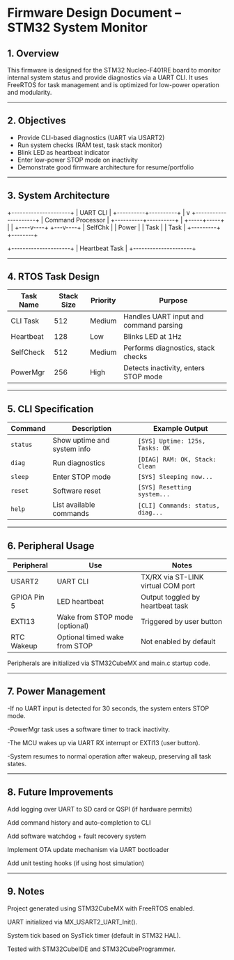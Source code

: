 # Firmware Design Document – STM32 System Monitor

## 1. Overview

This firmware is designed for the STM32 Nucleo-F401RE board to monitor internal system status and provide diagnostics via a UART CLI. It uses FreeRTOS for task management and is optimized for low-power operation and modularity.

---

## 2. Objectives

- Provide CLI-based diagnostics (UART via USART2)
- Run system checks (RAM test, task stack monitor)
- Blink LED as heartbeat indicator
- Enter low-power STOP mode on inactivity
- Demonstrate good firmware architecture for resume/portfolio

---

## 3. System Architecture

+---------------------+
| UART CLI |
+----------+----------+
|
v
+---------------------+
| Command Processor |
+----------+----------+
|
+-----+-----+
| |
+----v----+ +---v----+
| SelfChk | | Power |
| Task | | Task |
+---------+ +--------+

+---------------------+
| Heartbeat Task |
+---------------------+

---

## 4. RTOS Task Design

| Task Name | Stack Size | Priority | Purpose                                |
| --------- | ---------- | -------- | -------------------------------------- |
| CLI Task  | 512        | Medium   | Handles UART input and command parsing |
| Heartbeat | 128        | Low      | Blinks LED at 1Hz                      |
| SelfCheck | 512        | Medium   | Performs diagnostics, stack checks     |
| PowerMgr  | 256        | High     | Detects inactivity, enters STOP mode   |

---


 ## 5. CLI Specification

| Command  | Description                 | Example Output                    |
| -------- | --------------------------- | --------------------------------- |
| `status` | Show uptime and system info | `[SYS] Uptime: 125s, Tasks: OK`   |
| `diag`   | Run diagnostics             | `[DIAG] RAM: OK, Stack: Clean`    |
| `sleep`  | Enter STOP mode             | `[SYS] Sleeping now...`           |
| `reset`  | Software reset              | `[SYS] Resetting system...`       |
| `help`   | List available commands     | `[CLI] Commands: status, diag...` |

---


 ## 6. Peripheral Usage

| Peripheral  | Use                            | Notes                              |
| ----------- | ------------------------------ | ---------------------------------- |
| USART2      | UART CLI                       | TX/RX via ST-LINK virtual COM port |
| GPIOA Pin 5 | LED heartbeat                  | Output toggled by heartbeat task   |
| EXTI13      | Wake from STOP mode (optional) | Triggered by user button           |
| RTC Wakeup  | Optional timed wake from STOP  | Not enabled by default             |

Peripherals are initialized via STM32CubeMX and main.c startup code.

---


 ## 7. Power Management

-If no UART input is detected for 30 seconds, the system enters STOP mode.

-PowerMgr task uses a software timer to track inactivity.

-The MCU wakes up via UART RX interrupt or EXTI13 (user button).

-System resumes to normal operation after wakeup, preserving all task states.

---


 ## 8. Future Improvements

Add logging over UART to SD card or QSPI (if hardware permits)

Add command history and auto-completion to CLI

Add software watchdog + fault recovery system

Implement OTA update mechanism via UART bootloader

Add unit testing hooks (if using host simulation)

---


 ## 9. Notes

Project generated using STM32CubeMX with FreeRTOS enabled.

UART initialized via MX_USART2_UART_Init().

System tick based on SysTick timer (default in STM32 HAL).

Tested with STM32CubeIDE and STM32CubeProgrammer.

